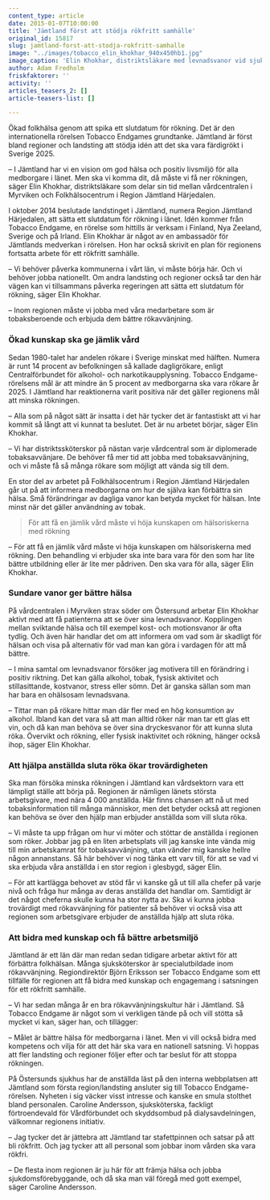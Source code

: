 ```yaml
---
content_type: article
date: 2015-01-07T10:00:00
title: 'Jämtland först att stödja rökfritt samhälle'
original_id: 15817
slug: jamtland-forst-att-stodja-rokfritt-samhalle
image: "../images/tobacco_elin_khokhar_940x450hb1.jpg"
image_caption: 'Elin Khokhar, distriktsläkare med levnadsvanor vid sjukdom som specialitet, är Jämtlands ambassadör när det gäller regionens medverkan i rörelsen Tobacco Endgame.'
author: Adam Fredholm
friskfaktorer: ''
activity: ''
articles_teasers_2: []
article-teasers-list: []

---
```


Ökad folkhälsa genom att spika ett slutdatum för rökning. Det är den internationella rörelsen Tobacco Endgames grundtanke. Jämtland är först bland regioner och landsting att stödja idén att det ska vara färdigrökt i Sverige 2025.

– I Jämtland har vi en vision om god hälsa och positiv livsmiljö för alla medborgare i länet. Men ska vi komma dit, då måste vi få ner rökningen, säger Elin Khokhar, distriktsläkare som delar sin tid mellan vårdcentralen i Myrviken och Folkhälsocentrum i Region Jämtland Härjedalen.

I oktober 2014 beslutade landstinget i Jämtland, numera Region Jämtland Härjedalen, att sätta ett slutdatum för rökning i länet. Idén kommer från Tobacco Endgame, en rörelse som hittills är verksam i Finland, Nya Zeeland, Sverige och på Irland. Elin Khokhar är något av en ambassadör för Jämtlands medverkan i rörelsen. Hon har också skrivit en plan för regionens fortsatta arbete för ett rökfritt samhälle.

– Vi behöver påverka kommunerna i vårt län, vi måste börja här. Och vi behöver jobba nationellt. Om andra landsting och regioner också tar den här vägen kan vi tillsammans påverka regeringen att sätta ett slutdatum för rökning, säger Elin Khokhar.

– Inom regionen måste vi jobba med våra medarbetare som är tobaksberoende och erbjuda dem bättre rökavvänjning.

### Ökad kunskap ska ge jämlik vård

Sedan 1980-talet har andelen rökare i Sverige minskat med hälften. Numera är runt 14 procent av befolkningen så kallade dagligrökare, enligt Centralförbundet för alkohol- och narkotikaupplysning. Tobacco Endgame-rörelsens mål är att mindre än 5 procent av medborgarna ska vara rökare år 2025. I Jämtland har reaktionerna varit positiva när det gäller regionens mål att minska rökningen.

– Alla som på något sätt är insatta i det här tycker det är fantastiskt att vi har kommit så långt att vi kunnat ta beslutet. Det är nu arbetet börjar, säger Elin Khokhar.

– Vi har distriktssköterskor på nästan varje vårdcentral som är diplomerade tobaksavvänjare. De behöver få mer tid att jobba med tobaksavvänjning, och vi måste få så många rökare som möjligt att vända sig till dem.

En stor del av arbetet på Folkhälsocentrum i Region Jämtland Härjedalen går ut på att informera medborgarna om hur de själva kan förbättra sin hälsa. Små förändringar av dagliga vanor kan betyda mycket för hälsan. Inte minst när det gäller användning av tobak.

> För att få en jämlik vård måste vi höja kunskapen om hälsoriskerna med rökning

– För att få en jämlik vård måste vi höja kunskapen om hälsoriskerna med rökning. Den behandling vi erbjuder ska inte bara vara för den som har lite bättre utbildning eller är lite mer pådriven. Den ska vara för alla, säger Elin Khokhar.

### Sundare vanor ger bättre hälsa

På vårdcentralen i Myrviken strax söder om Östersund arbetar Elin Khokhar aktivt med att få patienterna att se över sina levnadsvanor. Kopplingen mellan sviktande hälsa och till exempel kost- och motionsvanor är ofta tydlig. Och även här handlar det om att informera om vad som är skadligt för hälsan och visa på alternativ för vad man kan göra i vardagen för att må bättre.

– I mina samtal om levnadsvanor försöker jag motivera till en förändring i positiv riktning. Det kan gälla alkohol, tobak, fysisk aktivitet och stillasittande, kostvanor, stress eller sömn. Det är ganska sällan som man har bara en ohälsosam levnadsvana.

– Tittar man på rökare hittar man där fler med en hög konsumtion av alkohol. Ibland kan det vara så att man alltid röker när man tar ett glas ett vin, och då kan man behöva se över sina dryckesvanor för att kunna sluta röka. Övervikt och rökning, eller fysisk inaktivitet och rökning, hänger också ihop, säger Elin Khokhar.

### Att hjälpa anställda sluta röka ökar trovärdigheten

Ska man försöka minska rökningen i Jämtland kan vårdsektorn vara ett lämpligt ställe att börja på. Regionen är nämligen länets största arbetsgivare, med nära 4 000 anställda. Här finns chansen att nå ut med tobaksinformation till många människor, men det betyder också att regionen kan behöva se över den hjälp man erbjuder anställda som vill sluta röka.

– Vi måste ta upp frågan om hur vi möter och stöttar de anställda i regionen som röker. Jobbar jag på en liten arbetsplats vill jag kanske inte vända mig till min arbetskamrat för tobaksavvänjning, utan vänder mig kanske hellre någon annanstans. Så här behöver vi nog tänka ett varv till, för att se vad vi ska erbjuda våra anställda i en stor region i glesbygd, säger Elin.

– För att kartlägga behovet av stöd får vi kanske gå ut till alla chefer på varje nivå och fråga hur många av deras anställda det handlar om. Samtidigt är det något cheferna skulle kunna ha stor nytta av. Ska vi kunna jobba trovärdigt med rökavvänjning för patienter så behöver vi också visa att regionen som arbetsgivare erbjuder de anställda hjälp att sluta röka.

### Att bidra med kunskap och få bättre arbetsmiljö

Jämtland är ett län där man redan sedan tidigare arbetar aktivt för att förbättra folkhälsan. Många sjuksköterskor är specialutbildade inom rökavvänjning. Regiondirektör Björn Eriksson ser Tobacco Endgame som ett tillfälle för regionen att få bidra med kunskap och engagemang i satsningen för ett rökfritt samhälle.

– Vi har sedan många år en bra rökavvänjningskultur här i Jämtland. Så Tobacco Endgame är något som vi verkligen tände på och vill stötta så mycket vi kan, säger han, och tillägger:

– Målet är bättre hälsa för medborgarna i länet. Men vi vill också bidra med kompetens och vilja för att det här ska vara en nationell satsning. Vi hoppas att fler landsting och regioner följer efter och tar beslut för att stoppa rökningen.

På Östersunds sjukhus har de anställda läst på den interna webbplatsen att Jämtland som första region/landsting ansluter sig till Tobacco Endgame-rörelsen. Nyheten i sig väcker visst intresse och kanske en smula stolthet bland personalen. Caroline Andersson, sjuksköterska, fackligt förtroendevald för Vårdförbundet och skyddsombud på dialysavdelningen, välkomnar regionens initiativ.

– Jag tycker det är jättebra att Jämtland tar stafettpinnen och satsar på att bli rökfritt. Och jag tycker att all personal som jobbar inom vården ska vara rökfri.

– De flesta inom regionen är ju här för att främja hälsa och jobba sjukdomsförebyggande, och då ska man väl föregå med gott exempel, säger Caroline Andersson.

